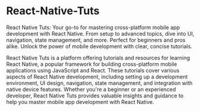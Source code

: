 # React-Native-Tuts
React Native Tuts: Your go-to for mastering cross-platform mobile app development with React Native. From setup to advanced topics, dive into UI, navigation, state management, and more. Perfect for beginners and pros alike. Unlock the power of mobile development with clear, concise tutorials.

React Native Tuts is a platform offering tutorials and resources for learning React Native, a popular framework for building cross-platform mobile applications using JavaScript and React. These tutorials cover various aspects of React Native development, including setting up a development environment, UI design, navigation, state management, and integration with native device features. Whether you're a beginner or an experienced developer, React Native Tuts provides valuable insights and guidance to help you master mobile app development with React Native.
